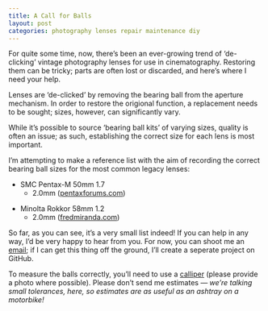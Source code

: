 ```yaml
---
title: A Call for Balls
layout: post
categories: photography lenses repair maintenance diy
---
```


For quite some time, now, there’s been an ever-growing trend of ‘de-clicking’ vintage photography lenses for use in cinematography. Restoring them can be tricky; parts are often lost or discarded, and here’s where I need your help.

Lenses are ‘de-clicked’ by removing the bearing ball from the aperture mechanism. In order to restore the origional function, a replacement needs to be sought; sizes, however, can significantly vary. 

While it’s possible to source ‘bearing ball kits’ of varying sizes, quality is often an issue; as such, establishing the correct size for each lens is most important.

I’m attempting to make a reference list with the aim of recording the correct bearing ball sizes for the most common legacy lenses:

- SMC Pentax-M 50mm 1.7
   - 2.0mm ([pentaxforums.com](https://www.pentaxforums.com/forums/10-pentax-slr-lens-discussion/226394-aperture-ring-ball-bearing-size-availability-m50-1-7-a.html))
 
[]()

- Minolta Rokkor 58mm 1.2
   - 2.0mm ([fredmiranda.com](https://www.fredmiranda.com/forum/topic/749370))

So far, as you can see, it’s a very small list indeed! If you can help in any way, I’d be very happy to hear from you. For now, you can shoot me an [email](https://martbetz.github.io/contact.html); if I can get this thing off the ground, I’ll create a seperate project on GitHub.

To measure the balls correctly, you’ll need to use a <a href="https://en.m.wikipedia.org/wiki/Calipers#Vernier_caliper">calliper</a> (please provide a photo where possible). Please don’t send me estimates&nbsp;— <i>we’re talking small tolerances, here, so estimates are as useful as an ashtray on a motorbike!</i>
